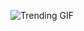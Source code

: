 ![Trending GIF](https://media3.giphy.com/media/v1.Y2lkPThiYjIxNzcyd2pqZnVzY2l1MHN4NjFwMWRkODJ5Ym43cHc4bnN1MDdwZHZrandzYiZlcD12MV9naWZzX3NlYXJjaCZjdD1n/fryY00CO4xCz4uJuDQ/giphy.gif)
